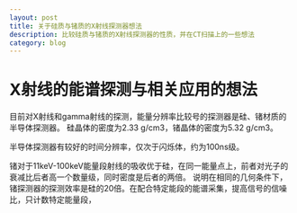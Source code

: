```yaml
---
layout: post
title: 关于硅质与锗质的X射线探测器想法
description: 比较硅质与锗质的X射线探测器的性质，并在CT扫描上的一些想法
category: blog
---
```


# X射线的能谱探测与相关应用的想法 #

目前对X射线和gamma射线的探测，能量分辨率比较号的探测器是硅、锗材质的半导体探测器。
硅晶体的密度为2.33 g/cm3，锗晶体的密度为5.32 g/cm3。

半导体探测器有较好的时间分辨率，仅次于闪烁体，约为100ns级。

锗对于11keV-100keV能量段射线的吸收优于硅，在同一能量点上，前者对光子的衰减比后者高一个数量级，同时密度是后者的两倍。
说明在相同的几何条件下，锗探测器的探测效率是硅的20倍。在配合特定能段的能谱采集，提高信号的信噪比，只计数特定能量段，




[Gsize]:    http://gsize.github.io  "Gsize"
